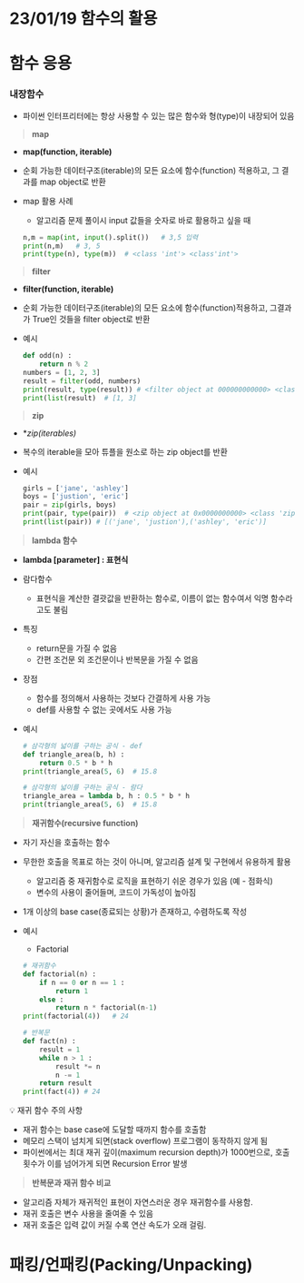 # 23/01/19 함수의 활용

# 함수 응용

### **내장함수**

- 파이썬 인터프리터에는 항상 사용할 수 있는 많은 함수와 형(type)이 내장되어 있음



> **map**

- **map(function, iterable)**

- 순회 가능한 데이터구조(iterable)의 모든 요소에 함수(function) 적용하고, 그 결과를 map object로 반환

- map 활용 사례
  
  - 알고리즘 문제 풀이시 input 값들을 숫자로 바로 활용하고 싶을 때
  
  ```python
  n,m = map(int, input().split())   # 3,5 입력
  print(n,m)   # 3, 5
  print(type(n), type(m))  # <class 'int'> <class'int'>
  ```

> **filter**

- **filter(function, iterable)**

- 순회 가능한 데이터구조(iterable)의 모든 요소에 함수(function)적용하고, 그결과가 True인 것들을 filter object로 반환

- 예시
  
  ```python
  def odd(n) :
      return n % 2
  numbers = [1, 2, 3]
  result = filter(odd, numbers)
  print(result, type(result)) # <filter object at 000000000000> <class 'filter'>
  print(list(result)  # [1, 3]
  ```

> **zip**

- **zip(*iterables)**

- 복수의 iterable을 모아 튜플을 원소로 하는 zip object를 반환

- 예시
  
  ```python
  girls = ['jane', 'ashley']
  boys = ['justion', 'eric']
  pair = zip(girls, boys)
  print(pair, type(pair))  # <zip object at 0x0000000000> <class 'zip'>
  print(list(pair)) # [('jane', 'justion'),('ashley', 'eric')]
  ```

> **lambda 함수**

- **lambda [parameter] : 표현식**

- 람다함수
  
  - 표현식을 계산한 결괏값을 반환하는 함수로, 이름이 없는 함수여서 익명 함수라고도 불림

- 특징
  
  - return문을 가질 수 없음
  - 간편 조건문 외 조건문이나 반복문을 가질 수 없음

- 장점
  
  - 함수를 정의해서 사용하는 것보다 간결하게 사용 가능
  - def를 사용할 수 없는 곳에서도 사용 가능

- 예시
  
  ```python
  # 삼각형의 넓이를 구하는 공식 - def
  def triangle_area(b, h) :
      return 0.5 * b * h
  print(triangle_area(5, 6)  # 15.8
  
  # 삼각형의 넓이를 구하는 공식 - 람다
  triangle_area = lambda b, h : 0.5 * b * h
  print(triangle_area(5, 6)  # 15.8
  ```

> **재귀함수(recursive function)**

- 자기 자신을 호출하는 함수

- 무한한 호출을 목표로 하는 것이 아니며, 알고리즘 설계 및 구현에서 유용하게 활용
  
  - 알고리즘 중 재귀함수로 로직을 표현하기 쉬운 경우가 있음 (예 - 점화식)
  - 변수의 사용이 줄어들며, 코드이 가독성이 높아짐

- 1개 이상의 base case(종료되는 상황)가 존재하고, 수렴하도록 작성

- 예시
  
  - Factorial
  
  ```python
  # 재귀함수
  def factorial(n) :
      if n == 0 or n == 1 :
          return 1 
      else :
          return n * factorial(n-1)
  print(factorial(4))   # 24
  
  # 반복문
  def fact(n) :
      result = 1 
      while n > 1 :
          result *= n
          n -= 1
      return result
  print(fact(4)) # 24
  ```

<aside>
💡 재귀 함수 주의 사항

- 재귀 함수는 base case에 도달할 때까지 함수를 호출함
- 메모리 스택이 넘치게 되면(stack overflow) 프로그램이 동작하지 않게 됨
- 파이썬에서는 최대 재귀 깊이(maximum recursion depth)가 1000번으로, 호출 횟수가 이를 넘어가게 되면 Recursion Error 발생

</aside>

> **반복문과 재귀 함수 비교**

- 알고리즘 자체가 재귀적인 표현이 자연스러운 경우 재귀함수를 사용함.
- 재귀 호출은 변수 사용을 줄여줄 수 있음
- 재귀 호출은 입력 값이 커질 수록 연산 속도가 오래 걸림.

# 패킹/언패킹(Packing/Unpacking)
